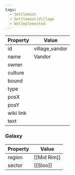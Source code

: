 ```yaml
---
tags:
  - Settlement
  - Settlement/Village
  - NotImplemented
---
```


| Property  | Value          |
| --------- | -------------- |
| id        | village_vandor |
| name      | Vandor         |
| owner     |                |
| culture   |                |
| bound     |                |
| type      |                |
| posX      |                |
| posY      |                |
| wiki link |                |
| text      |                |

### Galaxy
| Property | Value       |
| -------- | ----------- |
| region   | [[Mid Rim]] |
| sector   | [[Sloo]]    |
